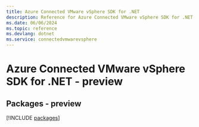 ```yaml
---
title: Azure Connected VMware vSphere SDK for .NET
description: Reference for Azure Connected VMware vSphere SDK for .NET
ms.date: 06/06/2024
ms.topic: reference
ms.devlang: dotnet
ms.service: connectedvmwarevsphere
---
```

# Azure Connected VMware vSphere SDK for .NET - preview
## Packages - preview
[!INCLUDE [packages](connected-vmware-vsphere-index.md)]